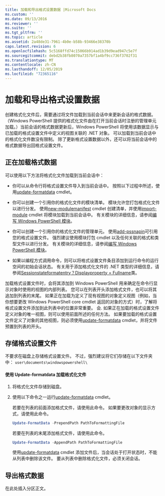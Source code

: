 ```yaml
---
title: 加载和导出格式设置数据 |Microsoft Docs
ms.custom: ''
ms.date: 09/13/2016
ms.reviewer: ''
ms.suite: ''
ms.tgt_pltfrm: ''
ms.topic: article
ms.assetid: 2a48de31-7961-4b0e-b58b-93466e38370b
caps.latest.revision: 6
ms.openlocfilehash: 5c5168ffd74c15066b914ad1b39d9ead947c5e7f
ms.sourcegitcommit: debd2b38fb8070a7357bf1a4bf9cc736f3702f31
ms.translationtype: MT
ms.contentlocale: zh-CN
ms.lasthandoff: 12/05/2019
ms.locfileid: "72365116"
---
```

# <a name="loading-and-exporting-formatting-data"></a>加载和导出格式设置数据

创建格式化文件后，需要通过将文件加载到当前会话中来更新会话的格式数据。 （Windows PowerShell 提供的格式化文件由在打开当前会话时注册的管理单元加载。）当前会话的格式数据更新后，Windows PowerShell 将使用该数据显示与已加载的格式设置文件中定义的视图关联的 .NET 对象。 可以加载到当前会话中的格式化文件数没有限制。 除了更新格式设置数据以外，还可以将当前会话中的格式数据导出回格式设置文件。

## <a name="loading-format-data"></a>正在加载格式数据

可以使用以下方法将格式化文件加载到当前会话中：

- 你可以从命令行将格式设置文件导入到当前会话中。 按照以下过程中所述，使用[update-formatdata](/powershell/module/Microsoft.PowerShell.Utility/Update-FormatData) cmdlet。

- 你可以创建一个引用你的格式化文件的模块清单。 模块允许您打包格式化文件以进行分发。 使用[new-modulemanifest](/powershell/module/Microsoft.PowerShell.Core/New-ModuleManifest) cmdlet 创建清单，并使用[import-module](/powershell/module/Microsoft.PowerShell.Core/Import-Module) cmdlet 将模块加载到当前会话中。 有关模块的详细信息，请参阅[编写 Windows PowerShell 模块](../module/writing-a-windows-powershell-module.md)。

- 你可以创建一个引用你的格式化文件的管理单元。 使用[add-pssnapin](/dotnet/api/System.Management.Automation.PSSnapIn.Formats)可引用您的格式设置文件。 强烈建议使用模块打包 cmdlet 以及任何关联的格式和类型文件以进行分发。 有关模块的详细信息，请参阅[编写 Windows PowerShell 模块](../module/writing-a-windows-powershell-module.md)。

- 如果以编程方式调用命令，则可以将格式设置文件条目添加到运行命令的运行空间的初始会话状态。 有关用于添加格式化文件的 .NET 类型的详细信息，请参阅[Sessionstateformatentry？Displayproperty = Fullname](/dotnet/api/System.Management.Automation.Runspaces.SessionStateFormatEntry)类。

加载格式设置文件时，会将其添加到 Windows PowerShell 用来确定在命令行显示对象时使用的视图的内部列表。 您可以在列表开头添加格式文件，也可以将其追加到列表的末尾。 如果正在加载为定义了现有视图的对象定义视图（例如，当你想要更改 Windows PowerShell core cmdlet 返回的对象的方式）时，了解将格式设置文件添加到此列表中的位置非常重要。 会. 如果正在加载的格式设置文件定义对象的唯一视图，则可以使用前面所述的任何方法。  如果要加载的格式设置文件定义了对象的其他视图，则必须使用[update-formatdata](/powershell/module/Microsoft.PowerShell.Utility/Update-FormatData) cmdlet，并将文件预置到列表的开头。

## <a name="storing-your-formatting-file"></a>存储格式设置文件

不要求在磁盘上存储格式设置文件。 不过，强烈建议将它们存储在以下文件夹中： `user\documents\windowspowershell\`

#### <a name="loading-a-format-file-using-import-formatdata"></a>使用 Update-formatdata 加载格式化文件

1. 将格式化文件存储到磁盘。

2. 使用以下命令之一运行[update-formatdata](/powershell/module/Microsoft.PowerShell.Utility/Update-FormatData) cmdlet。

   若要在列表的前面添加格式文件，请使用此命令。 如果要更改对象的显示方式，请使用此命令。

   ```powershell
   Update-FormatData -PrependPath PathToFormattingFile
   ```

   若要在列表的末尾添加格式文件，请使用此命令。

   ```powershell
   Update-FormatData -AppendPath PathToFormattingFile
   ```

   使用[update-formatdata](/powershell/module/Microsoft.PowerShell.Utility/Update-FormatData) cmdlet 添加文件后，当会话处于打开状态时，不能从列表中删除该文件。 要从列表中删除格式化文件，必须关闭会话。

## <a name="exporting-format-data"></a>导出格式数据

在此处插入分区正文。
